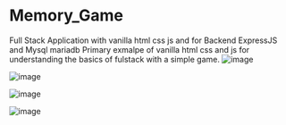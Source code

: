 # Memory_Game
Full Stack Application with vanilla html css js and for Backend ExpressJS and Mysql mariadb 
Primary exmalpe of vanilla html css and js for understanding the basics of fulstack with a simple game.
![image](https://github.com/Filippospapageorgiou/Memory_Game/assets/87243873/28e27d31-f277-41be-a71e-13e0a2055184)

![image](https://github.com/Filippospapageorgiou/Memory_Game/assets/87243873/c18a2b27-9c2c-48e1-ad35-af28c0f49155)

![image](https://github.com/Filippospapageorgiou/Memory_Game/assets/87243873/f2670392-27bd-44c9-a1bb-931e3f9b57b0)

![image](https://github.com/Filippospapageorgiou/Memory_Game/assets/87243873/58ad94d1-c4ca-4900-981e-df84c85101bb)
